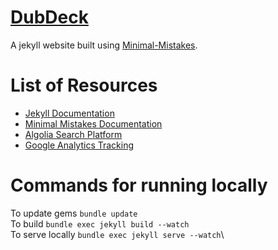 # [DubDeck](http:/dubdeck.github.io)

A jekyll website built using [Minimal-Mistakes](https://github.com/mmistakes/minimal-mistakes).

# List of Resources
* [Jekyll Documentation](https://jekyllrb.com/docs/home/)
* [Minimal Mistakes Documentation](https://mmistakes.github.io/minimal-mistakes/docs/quick-start-guide/)
* [Algolia Search Platform](www.algolia.com/)
* [Google Analytics Tracking](https://analytics.google.com/analytics/web)

# Commands for running locally
To update gems `bundle update`\
To build `bundle exec jekyll build --watch`\
To serve locally `bundle exec jekyll serve --watch`\
